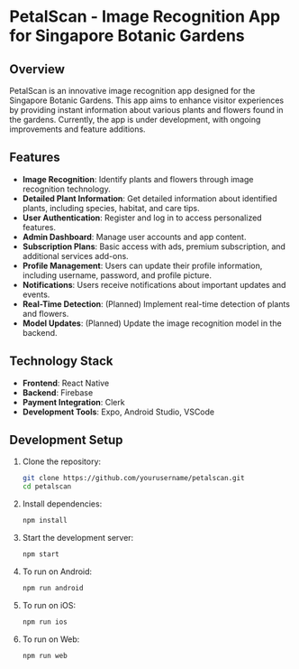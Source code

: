 # PetalScan - Image Recognition App for Singapore Botanic Gardens

## Overview

PetalScan is an innovative image recognition app designed for the Singapore Botanic Gardens. This app aims to enhance visitor experiences by providing instant information about various plants and flowers found in the gardens. Currently, the app is under development, with ongoing improvements and feature additions.

## Features

- **Image Recognition**: Identify plants and flowers through image recognition technology.
- **Detailed Plant Information**: Get detailed information about identified plants, including species, habitat, and care tips.
- **User Authentication**: Register and log in to access personalized features.
- **Admin Dashboard**: Manage user accounts and app content.
- **Subscription Plans**: Basic access with ads, premium subscription, and additional services add-ons.
- **Profile Management**: Users can update their profile information, including username, password, and profile picture.
- **Notifications**: Users receive notifications about important updates and events.
- **Real-Time Detection**: (Planned) Implement real-time detection of plants and flowers.
- **Model Updates**: (Planned) Update the image recognition model in the backend.

## Technology Stack

- **Frontend**: React Native
- **Backend**: Firebase
- **Payment Integration**: Clerk
- **Development Tools**: Expo, Android Studio, VSCode

## Development Setup

1. Clone the repository:
    ```sh
    git clone https://github.com/yourusername/petalscan.git
    cd petalscan
    ```

2. Install dependencies:
    ```sh
    npm install
    ```

3. Start the development server:
    ```sh
    npm start
    ```

4. To run on Android:
    ```sh
    npm run android
    ```

5. To run on iOS:
    ```sh
    npm run ios
    ```

6. To run on Web:
    ```sh
    npm run web
    ```

